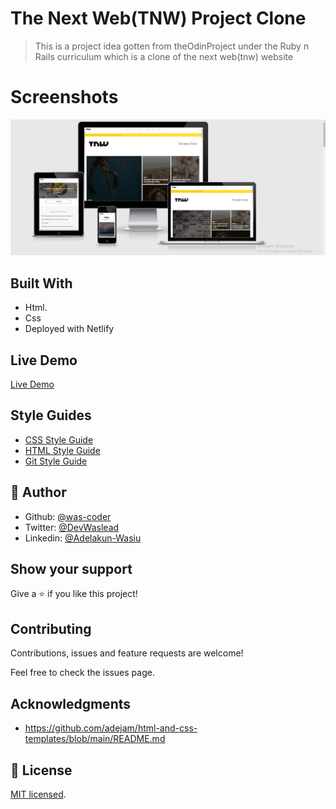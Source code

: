 # The Next Web(TNW) Project Clone

> This is a project idea gotten from theOdinProject under the Ruby n Rails curriculum which is a clone of the next web(tnw) website

# Screenshots

![screenshots](/images/screenshot.PNG)

## Built With

- Html.
- Css
- Deployed with Netlify

## Live Demo

[Live Demo](https://nextwebclone.netlify.app/)

## Style Guides

- [CSS Style Guide](http://udacity.github.io/frontend-nanodegree-styleguide/css.html)
- [HTML Style Guide](http://udacity.github.io/frontend-nanodegree-styleguide/index.html)
- [Git Style Guide](https://udacity.github.io/git-styleguide/)

## 👤 Author

- Github: [@was-coder](https://github.com/was-coder)
- Twitter: [@DevWaslead](https://twitter.com/DevWaslead)
- Linkedin: [@Adelakun-Wasiu](https://www.linkedin.com/in/adelakun-wasiu-1a2a5b1a6/)

## Show your support

Give a ⭐️ if you like this project!

## Contributing

Contributions, issues and feature requests are welcome!

Feel free to check the issues page.

## Acknowledgments

- https://github.com/adejam/html-and-css-templates/blob/main/README.md

## 📝 License

[MIT licensed](./LICENSE).
